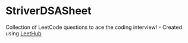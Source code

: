 # StriverDSASheet
Collection of LeetCode questions to ace the coding interview! - Created using [LeetHub](https://github.com/QasimWani/LeetHub)
